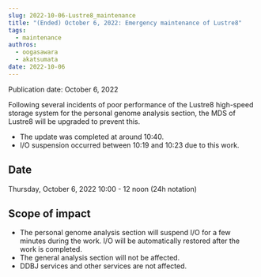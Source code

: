```yaml
---
slug: 2022-10-06-Lustre8_maintenance
title: "(Ended) October 6, 2022: Emergency maintenance of Lustre8"
tags:
  - maintenance
authros:
  - oogasawara
  - akatsumata
date: 2022-10-06
---
```


Publication date: October 6, 2022



Following several incidents of poor performance of the Lustre8 high-speed storage system for the personal genome analysis section, the MDS of Lustre8 will be upgraded to prevent this.

- The update was completed at around 10:40.
- I/O suspension occurred between 10:19 and 10:23 due to this work.


## Date

Thursday, October 6, 2022 10:00 - 12 noon (24h notation)


## Scope of impact

- The personal genome analysis section will suspend I/O for a few minutes during the work. I/O will be automatically restored after the work is completed.
- The general analysis section will not be affected.
- DDBJ services and other services are not affected.
